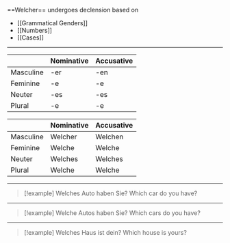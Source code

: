 ==Welcher== undergoes declension based on 
- [[Grammatical Genders]]
- [[Numbers]]
- [[Cases]]
---

|           | Nominative | Accusative |
| --------- | ---------- | ---------- |
| Masculine | -er        | -en        |
| Feminine  | -e         | -e         |
| Neuter    | -es        | -es        |
| Plural    | -e         | -e         |

|           | Nominative | Accusative |
| --------- | ---------- | ---------- |
| Masculine | Welcher    | Welchen    |
| Feminine  | Welche     | Welche     |
| Neuter    | Welches    | Welches    |
| Plural    | Welche     | Welche     |

---

> [!example] Welches Auto haben Sie?
> Which car do you have?
---
> [!example] Welche Autos haben Sie?
> Which cars do you have?
---
> [!example] Welches Haus ist dein?
> Which house is yours?
